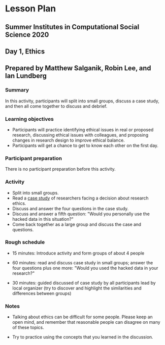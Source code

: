 # Lesson Plan
## Summer Institutes in Computational Social Science 2020
## Day 1, Ethics
## Prepared by Matthew Salganik, Robin Lee, and Ian Lundberg

### Summary

In this activity, participants will split into small groups, discuss a case study, and then all come together to discuss and debrief.

### Learning objectives

- Participants will practice identifying ethical issues in real or proposed research, discussing ethical issues with colleagues, and proposing changes in research design to improve ethical balance.  
- Participants will get a chance to get to know each other on the first day.

### Participant preparation

There is no participant preparation before this activity.

### Activity

- Split into small groups.
- Read a [case study](https://bdes.datasociety.net/wp-content/uploads/2016/10/Patreon-Case-Study.pdf) of researchers facing a decision about research ethics.
- Discuss and answer the four questions in the case study.
- Discuss and answer a fifth question: "Would you personally use the hacked data in this situation?"
- Come back together as a large group and discuss the case and questions.

### Rough schedule

- 15 minutes: Introduce activity and form groups of about 4 people

- 60 minutes: read and discuss case study in small groups; answer the four questions plus one more: "Would you used the hacked data in your research?"

- 30 minutes: guided discussed of case study by all participants lead by local organizer (try to discover and highlight the similarities and differences between groups)

### Notes

- Talking about ethics can be difficult for some people. Please keep an open mind, and remember that reasonable people can disagree on many of these topics.

- Try to practice using the concepts that you learned in the discussion.

